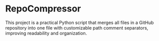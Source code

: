 # RepoCompressor
This project is a practical Python script that merges all files in a GitHub repository into one file with customizable path comment separators, improving readability and organization.
